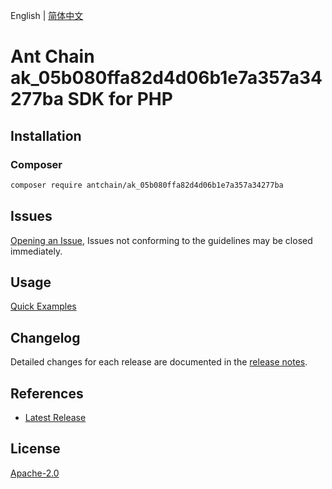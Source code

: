 English | [简体中文](README-CN.md)

# Ant Chain ak_05b080ffa82d4d06b1e7a357a34277ba SDK for PHP

## Installation

### Composer

```bash
composer require antchain/ak_05b080ffa82d4d06b1e7a357a34277ba
```

## Issues

[Opening an Issue](https://github.com/alipay/antchain-openapi-prod-sdk/issues/new), Issues not conforming to the guidelines may be closed immediately.

## Usage

[Quick Examples](https://github.com/alipay/antchain-openapi-prod-sdk/blob/master/docs/0-Examples-EN.md#quick-examples)

## Changelog

Detailed changes for each release are documented in the [release notes](./ChangeLog.txt).

## References

* [Latest Release](https://github.com/antchain-openapi-sdk-php)

## License

[Apache-2.0](http://www.apache.org/licenses/LICENSE-2.0)
